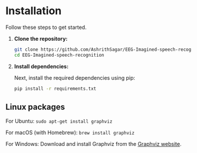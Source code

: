 # Installation

Follow these steps to get started.

1. **Clone the repository:**

    ```bash
    git clone https://github.com/AshrithSagar/EEG-Imagined-speech-recognition.git
    cd EEG-Imagined-speech-recognition
    ```

2. **Install dependencies:**

   Next, install the required dependencies using pip:

   ```bash
   pip install -r requirements.txt
   ```

## Linux packages

For Ubuntu: `sudo apt-get install graphviz`

For macOS (with Homebrew): `brew install graphviz`

For Windows: Download and install Graphviz from the [Graphviz website](https://graphviz.org/download/).
